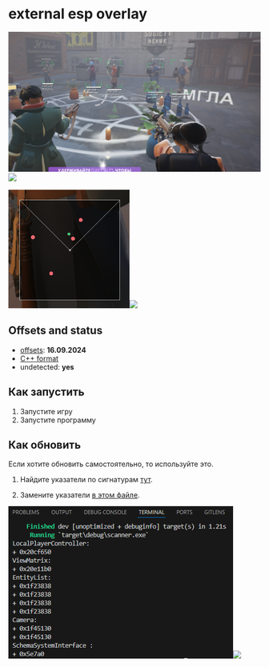 
# external esp overlay

![](images/preview.png)![](preview)

![](images/radar.png)![](preview)

## Offsets and status

- [offsets](https://github.com/Loara228/deadlock-esp/blob/master/deadlock/Dump/client_dll.cs): **16.09.2024**
- [C++ format](https://github.com/Loara228/deadlock-esp/blob/master/deadlock/Dump/client_dll.hpp)
- undetected: **yes**

## Как запустить

1. Запустите игру
2. Запустите программу

## Как обновить

Если хотите обновить самостоятельно, то используйте это.

1. Найдите указатели по сигнатурам [тут](https://github.com/Loara228/deadlock-esp/blob/master/scanner/src/main.rs).

2. Замените указатели [в этом файле](https://github.com/Loara228/deadlock-esp/blob/master/deadlock/Offsets.cs).

![](images/offsets.png)![](offsets)